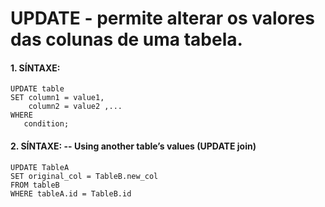 # UPDATE -  permite alterar os valores das colunas de uma tabela.
#### 1. SÍNTAXE:
````
UPDATE table
SET column1 = value1,
    column2 = value2 ,...
WHERE
   condition;
````
#### 2. SÍNTAXE: -- Using another table’s values (UPDATE join)
````
UPDATE TableA
SET original_col = TableB.new_col
FROM tableB
WHERE tableA.id = TableB.id
````

